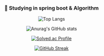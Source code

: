 <!-- ![header](https://capsule-render.vercel.app/api?type=Rounded&color=random)-->
<!-- ### Hi, I'm Shim Hun 👋 -->
<!-- ## Features -->
<div align="center">

  ###  🌱 Studying in spring boot & Algorithm
  <!-- [![Anurag's GitHub stats](https://github-readme-stats.vercel.app/api?username=SHIMHUN)](https://github.com/anuraghazra/github-readme-stats) -->
  ![Top Langs](https://github-readme-stats.vercel.app/api/top-langs/?username=SHIMHUN&layout=compact&theme=tokyonight)
  
  ![Anurag's GitHub stats](https://github-readme-stats.vercel.app/api?username=SHIMHUN&count_private=true&theme=chartreuse-dark&show_icons=true)
  
  [![Solved.ac Profile](http://mazassumnida.wtf/api/v2/generate_badge?boj=shimhun99)](https://solved.ac/shimhun99/)
  
  [![GitHub Streak](https://streak-stats.demolab.com?user=SHIMHUN&theme=soft-green&border_radius=5&date_format=M%20j%5B%2C%20Y%5D)](https://git.io/streak-stats)

</div>
